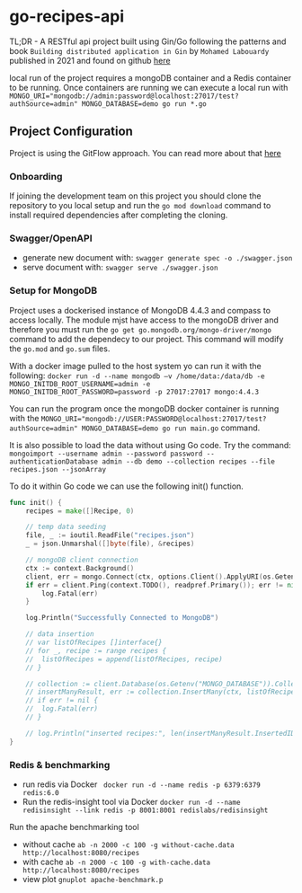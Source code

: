 # go-recipes-api

TL;DR - A RESTful api project built using Gin/Go following the patterns and book `Building distributed application in Gin` by `Mohamed Labouardy` published in 2021 and found on github [here](https://github.com/PacktPublishing/Building-Distributed-Applications-in-Gin)

local run of the project requires a mongoDB container and a Redis container to be running. Once containers are running we can execute a local run with `MONGO_URI="mongodb://admin:password@localhost:27017/test?authSource=admin" MONGO_DATABASE=demo go run *.go`

## Project Configuration

Project is using the GitFlow approach. You can read more about that [here](https://nvie.com/posts/a-successful-git-branching-model/)

### Onboarding

If joining the development team on this project you should clone the repository to you local setup and run the `go mod download` command to install required dependencies after completing the cloning.

### Swagger/OpenAPI
- generate new document with: `swagger generate spec -o ./swagger.json`
- serve document with: `swagger serve ./swagger.json`

### Setup for MongoDB
Project uses a dockerised instance of MongoDB 4.4.3 and compass to access locally. The module mjst have access to the mongoDB driver and therefore you must run the `go get go.mongodb.org/mongo-driver/mongo` command to add the dependecy to our project. This command will modify the `go.mod` and `go.sum` files.

With a docker image pulled to the host system yo can run it with the following:
`docker run -d --name mongodb –v /home/data:/data/db -e MONGO_INITDB_ROOT_USERNAME=admin -e MONGO_INITDB_ROOT_PASSWORD=password -p 27017:27017 mongo:4.4.3`

You can run the program once the mongoDB docker container is running with the `MONGO_URI="mongodb://USER:PASSWORD@localhost:27017/test?authSource=admin" MONGO_DATABASE=demo go run main.go` command.

It is also possible to load the data without using Go code. Try the command: `mongoimport --username admin --password password --authenticationDatabase admin --db demo --collection recipes --file recipes.json --jsonArray`

To do it within Go code we can use the following init() function.
```go
func init() {
	recipes = make([]Recipe, 0)

	// temp data seeding
	file, _ := ioutil.ReadFile("recipes.json")
	_ = json.Unmarshal([]byte(file), &recipes)

	// mongoDB client connection
	ctx := context.Background()
	client, err = mongo.Connect(ctx, options.Client().ApplyURI(os.Getenv("MONGO_URI")))
	if err = client.Ping(context.TODO(), readpref.Primary()); err != nil {
		log.Fatal(err)
	}

	log.Println("Successfully Connected to MongoDB")

	// data insertion
	// var listOfRecipes []interface{}
	// for _, recipe := range recipes {
	// 	listOfRecipes = append(listOfRecipes, recipe)
	// }

	// collection := client.Database(os.Getenv("MONGO_DATABASE")).Collection("recipes")
	// insertManyResult, err := collection.InsertMany(ctx, listOfRecipes)
	// if err != nil {
	// 	log.Fatal(err)
	// }

	// log.Println("inserted recipes:", len(insertManyResult.InsertedIDs))
}
```
### Redis & benchmarking

- run redis via Docker ` docker run -d --name redis -p 6379:6379 redis:6.0`
- Run the redis-insight tool via Docker `docker run -d --name redisinsight --link redis -p 8001:8001 redislabs/redisinsight`

Run the apache benchmarking tool
- without cache `ab -n 2000 -c 100 -g without-cache.data http://localhost:8080/recipes`
- with cache `ab -n 2000 -c 100 -g with-cache.data http://localhost:8080/recipes`
- view plot `gnuplot apache-benchmark.p`

